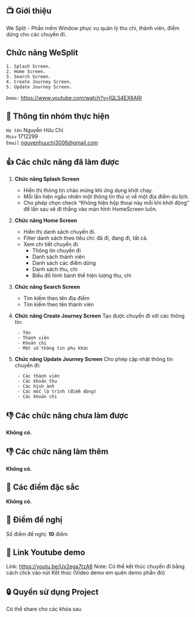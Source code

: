 ## 📺 Giới thiệu
We Split - Phần mềm Window phục vụ quản lý thu chi, thành viên, điểm dừng cho các chuyến đi.
## Chức năng **WeSplit**  
    1. Splash Screen.
    2. Home Screen.
    3. Search Screen.
    4. Create Journey Screen.
    5. Update Journey Screen.

`Demo:`  https://www.youtube.com/watch?v=IQLS4EX8ARI
## 🤵 Thông tin nhóm thực hiện

`Họ tên` Nguyễn Hữu Chí  
`Mssv` 1712299  
`Email` nguyenhuuchi3006@gmail.com

## 👍 Các chức năng đã làm được
1. **Chức năng Splash Screen**
    - Hiển thị thông tin chào mừng khi ứng dụng khởi chạy.
    - Mỗi lần hiện ngẫu nhiên một thông tin thú vị về một địa điểm du lịch.
    - Cho phép chọn check “Không hiện hộp thoại này mỗi khi khởi động” để lần sau sẽ đi thẳng vào màn hình HomeScreen luôn.
2. **Chức năng Home Screen**
    - Hiển thị danh sách chuyến đi.
    - Filter danh sách theo tiêu chí: đã đi, đang đi, tất cả.
    - Xem chi tiết chuyến đi:
        - Thông tin chuyến đi
        - Danh sách thành viên
        - Danh sách các điểm dừng
        - Danh sách thu, chi
        - Biểu đồ hình bánh thể hiện lượng thu, chi
3. **Chức năng Search Screen**
    - Tìm kiếm theo tên địa điểm
    - Tìm kiếm theo tên thành viên
4. **Chức năng Create Journey Screen**
    Tạo được chuyến đi với các thông tin:
    
        - Tên
        - Thành viên
        - Khoản chi
        - Một số thông tin phụ khác
5. **Chức năng Update Journey Screen**
    Cho phép cập nhật thông tin chuyến đi:
    
        - Các thành viên
        - Các khoản thu
        - Các hình ảnh
        - Các mốc lộ trình (điểm dừng)
        - Các khoản chi
## 👎 Các chức năng chưa làm được
**Không có.**
## 👎 Các chức năng làm thêm
**Không có.**
## 🎉 Các điểm đặc sắc
**Không có.**
## 💌 Điểm đề nghị
Số điểm đề nghị: **10** điểm
## 📌 Link Youtube demo
Link: https://youtu.be/Ux2ega7tzA8
Note: Có thể kết thúc chuyến đi bằng cách click vào nút Kết thúc (Video demo em quên demo phần đó)
## 🔒 Quyền sử dụng Project
Có thể share cho các khóa sau
